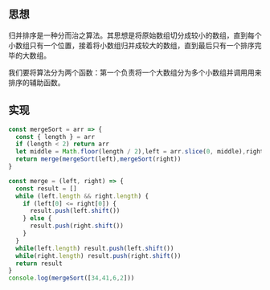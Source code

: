 ## 思想
归并排序是一种分而治之算法。其思想是将原始数组切分成较小的数组，直到每个小数组只有一个位置，接着将小数组归并成较大的数组，直到最后只有一个排序完毕的大数组。

我们要将算法分为两个函数：第一个负责将一个大数组分为多个小数组并调用用来排序的辅助函数。

## 实现

```js
const mergeSort = arr => {
  const { length } = arr
  if (length < 2) return arr
  let middle = Math.floor(length / 2),left = arr.slice(0, middle),right = arr.slice(middle)
  return merge(mergeSort(left),mergeSort(right))
}

const merge = (left, right) => {
  const result = []
  while (left.length && right.length) {
    if (left[0] <= right[0]) {
      result.push(left.shift())
    } else {
      result.push(right.shift())
    }
  }
  while(left.length) result.push(left.shift())
  while(right.length) result.push(right.shift())
  return result
}
console.log(mergeSort([34,41,6,2]))
```
